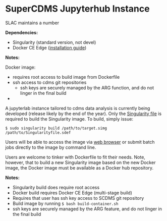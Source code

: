 # SuperCDMS Jupyterhub Instance

SLAC maintains a number 

**Dependencies:** 

- Singularity (standard version, not devel)
- Docker CE Edge ([installation guide](https://docs.docker.com/install/linux/docker-ce/ubuntu/))

**Notes:**  

Docker image: 
- requires root access to build image from Dockerfile
- ssh access to cdms git repositories
    - ssh keys are securely managed by the ARG function, and do not linger in the final build
- 

A jupyterlab instance tailored to cdms data analysis is currently being developed (release likely by the end of the year).
Only the [Singularity file](cdms-jupyterlab/Singularityfile.sdef) is required to build the Singularity image.
To build, simply issue: 

`$ sudo singularity build /path/to/target.simg /path/to/Singularityfile.sdef`

Users will be able to access the image via [web browser](https://jupyter.slac.stanford.edu) 
or submit batch jobs directly to the image by command line.

Users are welcome to tinker with Dockerfile to fit their needs. 
Note, however, that to build a new Singularity image based on the new Docker image, 
the Docker image must be available as a Docker hub repository. 

**Notes:**

- Singularity build does require root access
- Docker build requires Docker CE Edge (multi-stage build)
- Requires that user has ssh key access to SCDMS git repository
- Build image by running `$ bash build-container.sh` 
- ssh keys are securely managed by the ARG feature, and do not linger in the final build
